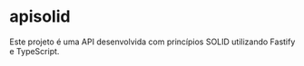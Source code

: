 # apisolid
Este projeto é uma API desenvolvida com princípios SOLID utilizando Fastify e TypeScript. 
